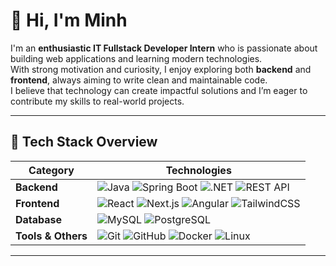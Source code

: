 # 👋 Hi, I'm Minh  

I'm an **enthusiastic IT Fullstack Developer Intern** who is passionate about building web applications and learning modern technologies.  
With strong motivation and curiosity, I enjoy exploring both **backend** and **frontend**, always aiming to write clean and maintainable code.  
I believe that technology can create impactful solutions and I’m eager to contribute my skills to real-world projects.  

---

## 🚀 Tech Stack Overview  

| Category   | Technologies |
|------------|--------------|
| **Backend** | ![Java](https://img.shields.io/badge/Java-ED8B00?style=for-the-badge&logo=openjdk&logoColor=white) ![Spring Boot](https://img.shields.io/badge/Spring%20Boot-6DB33F?style=for-the-badge&logo=springboot&logoColor=white) ![.NET](https://img.shields.io/badge/.NET-512BD4?style=for-the-badge&logo=dotnet&logoColor=white) ![REST API](https://img.shields.io/badge/REST%20API-02569B?style=for-the-badge&logo=fastapi&logoColor=white) |
| **Frontend** | ![React](https://img.shields.io/badge/React-20232A?style=for-the-badge&logo=react&logoColor=61DAFB) ![Next.js](https://img.shields.io/badge/Next.js-000000?style=for-the-badge&logo=nextdotjs&logoColor=white) ![Angular](https://img.shields.io/badge/Angular-DD0031?style=for-the-badge&logo=angular&logoColor=white) ![TailwindCSS](https://img.shields.io/badge/TailwindCSS-38B2AC?style=for-the-badge&logo=tailwindcss&logoColor=white) |
| **Database** | ![MySQL](https://img.shields.io/badge/MySQL-005C84?style=for-the-badge&logo=mysql&logoColor=white) ![PostgreSQL](https://img.shields.io/badge/PostgreSQL-316192?style=for-the-badge&logo=postgresql&logoColor=white) |
| **Tools & Others** | ![Git](https://img.shields.io/badge/Git-F05032?style=for-the-badge&logo=git&logoColor=white) ![GitHub](https://img.shields.io/badge/GitHub-181717?style=for-the-badge&logo=github&logoColor=white) ![Docker](https://img.shields.io/badge/Docker-2496ED?style=for-the-badge&logo=docker&logoColor=white) ![Linux](https://img.shields.io/badge/Linux-FCC624?style=for-the-badge&logo=linux&logoColor=black) |

---

